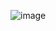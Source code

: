![image](https://github.com/Ireal-ai/SQLAcademyTaskSolution/assets/82309024/8ba565db-9045-4cac-99a5-4944627d2f3d)
